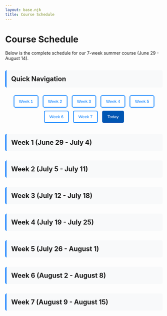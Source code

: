 ```yaml
---
layout: base.njk
title: Course Schedule
---
```


# Course Schedule

Below is the complete schedule for our 7-week summer course (June 29 - August 14). 

## Quick Navigation

<div class="week-nav">
  <button onclick="showWeek(1, this)" class="week-btn">Week 1</button>
  <button onclick="showWeek(2, this)" class="week-btn">Week 2</button>
  <button onclick="showWeek(3, this)" class="week-btn">Week 3</button>
  <button onclick="showWeek(4, this)" class="week-btn">Week 4</button>
  <button onclick="showWeek(5, this)" class="week-btn">Week 5</button>
  <button onclick="showWeek(6, this)" class="week-btn">Week 6</button>
  <button onclick="showWeek(7, this)" class="week-btn">Week 7</button>
  <button onclick="showToday()" class="today-btn">Today</button>
</div>

## Week 1 (June 29 - July 4)

<div id="week-1" class="week-section">

| Day | Date | Topics | Notes link |
|-----|------|-------------|-----------|
| 1 | Sunday, June 29 | **Program orientation (no class)** |  |
| 2 | Monday, June 30 |  Course overview. Probability introduction (meaning of probability), events, sample space, and basic counting rules. | [_lecture 1_](/notes/lecture-01/) |
| 3 | Tuesday, July 1 | Dependent vs independent events and their formal definition. Independence as conditional probability. Venn diagrams. | [_lecture 2_](/notes/lecture-02/) |
| 4 | Wednesday, July 2 | Descriptive statistics: mean, median, variance, and standard deviation. Applications in real life. | [_lecture 3_](/notes/lecture-03/) |
| 5 | Thursday, July 3 | **Lab 1**: Toy probability experiment / expectation lab. | [_lab 1_](/labs/lab-1/) |
| - | Friday, July 4 | **No Class** |  |

</div>

## Week 2 (July 5 - July 11)

<div id="week-2" class="week-section">

| Day | Date | Topics | Notes link |
|-----|------|-------------|-----------|
| 6 | Saturday, July 5 | Formal definition of a function, simple examples of functions (linear, quadratic), how to draw them and how to figure out their domain and range. | [_lecture 4_](/notes/lecture-04/) |
| 7 | Sunday, July 6 | Polynomial functions, their graphs, their domain and range, and their infinity behavior. | [_lecture 5_](/notes/lecture-05/) |
| 8 | Monday, July 7 | Root and rational functions, their graphs, their domain and range, points of discontinuity, and their infinity behavior. |  |
| 9 | Tuesday, July 8 | Exponential and log functions, their graphs, their domain and range, points of discontinuity, and their infinity behavior. |  |
| 10 | Wednesday, July 9 | Operations on functions. Transformations: shifting, squeezing, reflecting, and composing functions. |  |
| 11 | Thursday, July 10 | **Lab 2**: Function plotting lab (Desmos/Geogebra). |  |
| - | Friday, July 11 | **No Class** |  |

</div>

## Week 3 (July 12 - July 18)

<div id="week-3" class="week-section">

| Day | Date | Topic | Notes link |
|-----|------|-------------|-----------|
| 12 | Saturday, July 12 | Operations on functions (continued). Inverse functions and implicit vs. explicit functions. |  |
| 13 | Sunday, July 13 | **Review Quiz Session 1** (Probability and Functions) |  |
| 14 | Monday, July 14 | Introduction of discontinuities, discontinuities in graphs. Desmos exercises. |  |
| 15 | Tuesday, July 15 | Formal definition of discontinuities, removable vs essential discontinuities, and various functions behaviors. |  |
| 16 | Wednesday, July 16 | Introduction to limits, limits on graphs, and limits of infinity. |  |
| 17 | Thursday, July 17 | Introductory limits problems and exercises. |  |
| - | Friday, July 18 | **No Class** |  |

</div>

## Week 4 (July 19 - July 25)

<div id="week-4" class="week-section">

| Day | Date | Topic | Notes link |
|-----|------|-------------|-----------|
| 18 | Saturday, July 19 | Formal definition of limits, laws of limits (addition/multiplication), and examples on previous functions (could also add step function). |  |
| 19 | Sunday, July 20 | Laws of limits continued. More examples and problems. |  |
| 20 | Monday, July 21 | Existence of limits, one sided limits, and infinity limits. |  |
| 21 | Tuesday, July 22 | Squeeze Theorem. Intermediate Value Theorem. Examples and Applications. |  |
| 22 | Wednesday, July 23 | **Lab 3**: Limits lab. Case study of $\sin(\frac{1}{x})$, and guided exploration of $\epsilon-\delta$ definition of limits. |  |
| 23 | Thursday, July 24 | **Review Quiz Session 2** (Limits and Continuity) |  |
| - | Friday, July 25 | **No Class** |  |

</div>

## Week 5 (July 26 - August 1)

<div id="week-5" class="week-section">

| Day | Date | Topic | Notes link |
|-----|------|-------------|-----------|
| 24 | Saturday, July 26 | Derivatives Introduction 1: Derivatives as rate of change, connections to real-life examples. |  |
| 25 | Sunday, July 27 | Derivatives Introduction 2: Derivatives as slopes of functions, connections to real-life examples. |  |
| 26 | Monday, July 28 | Derivatives Introduction 3: Formal algebraic definition of derivatives. Calculate derivatives of simple functions (linear/quadratic). |  |
| 27 | Tuesday, July 29 | **Lab 4**: Derivatives Lab 1. Guided examples of various important derivatives (e.g. $x^n, \frac{1}{x^n},e^x,\ln(x)$). |  |
| 28 | Wednesday, July 30 | Derivatives rules 1: addition, multiplication, constant multiple, power rule, and many examples. |  |
| 29 | Thursday, July 31 | Derivatives rules 2: division, show it as another form of multiplication and many examples involving polynomials, rational, and root functions. |  |
| - | Friday, August 1 | **No Class** |  |

</div>

## Week 6 (August 2 - August 8)

<div id="week-6" class="week-section">

| Day | Date | Topic | Notes link |
|-----|------|-------------|-----------|
| 30 | Saturday, August 2 | Derivatives rules 3: chain rule, examples and problems. |  |
| 31 | Sunday, August 3 | Derivatives in real life. Derivatives role in optimization problems. Fence perimeter/area and factory production problems. |  |
| 32 | Monday, August 4 | **Lab 5**: Derivates Lab 2. Guided example of an elaborate optimization problem. |  |
| 33 | Tuesday, August 5 | Derivatives and graphs of functions. Derivatives use to understand behavior of functions. First and second derivative tests. |  |
| 34 | Wednesday, August 6 | Trigonometric functions derivatives. Geometrical proof of $\frac{d}{dx} \sin(x)$. problems and examples. |  |
| 35 | Thursday, July 31 | **Review Quiz Session 3** (Derivatives) |  |
| - | Friday, August 8 | **No Class** |  |

</div>

## Week 7 (August 9 - August 15)

<div id="week-7" class="week-section">

| Day | Date | Topic | Notes link |
|-----|------|-------------|-----------|
| 36 | Saturday, August 9 | L'hopital's rule, Mean Value Theorem, and applications. |  |
| 37 | Sunday, August 10 | Implicit differentiation, differentiability vs. continuity. |  |
| 38 | Monday, August 11 | **Lab 6**: Derivates Lab 3. Related-rates problem. |  |
| 39 | Tuesday, August 12 | Inverse of derivatives. Brief introduction to integrals. |  |
| 40 | Wednesday, August 13 | Review of graph sketching. |  |
| 41 | Thursday, August 14 | Review of calculus concepts. |  |
| - | Friday, August 15 | **No Class** |  |

</div>

<script>
// Week navigation functionality
function showWeek(weekNumber, clickedButton = null) {
    // Hide all week sections
    const weekSections = document.querySelectorAll('.week-section');
    weekSections.forEach(section => {
        section.style.display = 'none';
    });
    
    // Hide all week headers
    const weekHeaders = document.querySelectorAll('h2');
    weekHeaders.forEach(header => {
        if (header.textContent.includes('Week')) {
            header.style.display = 'none';
        }
    });
    
    // Show selected week
    const selectedWeek = document.getElementById(`week-${weekNumber}`);
    if (selectedWeek) {
        selectedWeek.style.display = 'block';
    }
    
    // Show the corresponding header
    const weekHeadersArray = Array.from(document.querySelectorAll('h2'));
    const targetHeader = weekHeadersArray.find(header => 
        header.textContent.includes(`Week ${weekNumber}`)
    );
    if (targetHeader) {
        targetHeader.style.display = 'block';
    }
    
    // Update active button
    document.querySelectorAll('.week-btn').forEach(btn => btn.classList.remove('active'));
    if (clickedButton) {
        clickedButton.classList.add('active');
    }
}

function showToday() {
    const today = new Date();
    const startDate = new Date('2025-06-29'); // Actual start date
    const daysDiff = Math.floor((today - startDate) / (1000 * 60 * 60 * 24));
    
    console.log('Today:', today.toDateString()); // Debug log
    console.log('Start date:', startDate.toDateString()); // Debug log
    console.log('Days difference:', daysDiff); // Debug log
    
    if (daysDiff >= 0 && daysDiff <= 40) {
        let weekNumber;
        if (daysDiff < 5) {
            weekNumber = 1; // First week (Sunday-Friday)
        } else {
            weekNumber = Math.floor((daysDiff - 5) / 7) + 2; // Subsequent weeks (Saturday-Friday)
        }
        showWeek(weekNumber);
        
        // Highlight today's row by finding the row with today's date
        highlightTodayRow();
    } else {
        showWeek(1); // Show week 1 if before start date
        // For testing: also try to highlight today's row even if course hasn't started
        highlightTodayRow();
    }
    
    // Update active button to Today button
    document.querySelectorAll('.week-btn, .today-btn').forEach(btn => btn.classList.remove('active'));
    event.target.classList.add('active');
}

function highlightTodayRow() {
    // Remove any existing today highlights
    document.querySelectorAll('tr.today').forEach(row => {
        row.classList.remove('today');
    });
    
    const today = new Date();
    const todayString = today.toLocaleDateString('en-US', { 
        weekday: 'long', 
        month: 'long', 
        day: 'numeric' 
    });
    
    console.log('Looking for date:', todayString); // Debug log
    console.log('Looking for date (quoted):', `"${todayString}"`); // Debug log
    
    // Find all table rows and check if they contain today's date
    const allRows = document.querySelectorAll('tbody tr');
    console.log('Found', allRows.length, 'table rows'); // Debug log
    
    allRows.forEach((row, index) => {
        const cells = row.querySelectorAll('td');
        if (cells.length > 1) {
            const dateCell = cells[1]; // Date is in the second column
            const cellText = dateCell.textContent.trim();
            console.log(`Row ${index + 1} cell text:`, `"${cellText}"`); // Debug log
            if (cellText === todayString) {
                row.classList.add('today');
                console.log('Found today! Row', index + 1); // Debug log
            }
        }
    });
}

// Initialize page
document.addEventListener('DOMContentLoaded', function() {
    // Show current week by default
    const today = new Date();
    const startDate = new Date('2025-06-29'); // Actual start date
    const daysDiff = Math.floor((today - startDate) / (1000 * 60 * 60 * 24));
    
    console.log('Page load - Today:', today.toDateString()); // Debug log
    console.log('Page load - Days difference:', daysDiff); // Debug log
    
    if (daysDiff >= 0 && daysDiff <= 40) {
        let weekNumber;
        if (daysDiff < 5) {
            weekNumber = 1; // First week (Sunday-Friday)
        } else {
            weekNumber = Math.floor((daysDiff - 5) / 7) + 2; // Subsequent weeks (Saturday-Friday)
        }
        showWeek(weekNumber);
        
        // Highlight today's row
        highlightTodayRow();
    } else {
        showWeek(1); // Default to week 1 if before start date
        // For testing: also try to highlight today's row even if course hasn't started
        highlightTodayRow();
    }
});
</script>

<style>
.week-nav {
    margin: 20px 0;
    text-align: center;
}

.week-btn, .today-btn {
    margin: 5px;
    padding: 10px 15px;
    border: 2px solid #007bff;
    background: white;
    color: #007bff;
    border-radius: 5px;
    cursor: pointer;
    transition: all 0.3s ease;
}

.week-btn:hover, .today-btn:hover {
    background: #007bff;
    color: white;
}

.week-btn.active {
    background: #007bff;
    color: white;
}

.today-btn {
    background: #0056b3;
    border-color: #0056b3;
    color: white;
}

.today-btn:hover {
    background: #004085;
    border-color: #004085;
}

.week-section {
    display: none;
    margin-bottom: 30px;
}

.week-section:first-of-type {
    display: block;
}

tr.today {
    background: linear-gradient(135deg, #e0f7fa 0%, #e8f5e8 100%) !important;
    border-left: 4px solid #3498db;
    box-shadow: 0 2px 8px rgba(52, 152, 219, 0.15);
    position: relative;
    transition: all 0.3s ease;
}

tr.today td {
    font-weight: 600;
    color: #2c3e50;
    position: relative;
}

tr.today:hover {
    background: linear-gradient(135deg, #e8f5e8 0%, #e0f7fa 100%) !important;
    box-shadow: 0 4px 12px rgba(52, 152, 219, 0.25);
}

/* Ensure table layout is not affected by the today styling */
table {
    position: relative;
}

tbody tr {
    position: relative;
}

h2 {
    margin-top: 30px;
    padding: 15px;
    background: #f8f9fa;
    border-radius: 5px;
    border-left: 4px solid #007bff;
}

</style>




